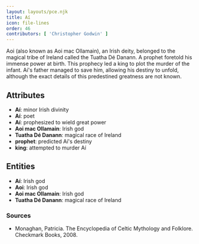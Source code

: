 ```yaml
---
layout: layouts/pce.njk
title: Aí
icon: file-lines
order: 46
contributors: [ 'Christopher Godwin' ]
---
```

Aoi (also known as Aoi mac Ollamain), an Irish deity, belonged to the magical tribe of Ireland called the Tuatha Dé Danann. A prophet foretold his immense power at birth. This prophecy led a king to plot the murder of the infant. Aí's father managed to save him, allowing his destiny to unfold, although the exact details of this predestined greatness are not known.

## Attributes

- **Aí**: minor Irish divinity
- **Aí**: poet
- **Aí**: prophesized to wield great power
- **Aoi mac Ollamain**: Irish god
- **Tuatha Dé Danann**: magical race of Ireland
- **prophet**: predicted Aí's destiny
- **king**: attempted to murder Aí

## Entities

- **Aí**: Irish god
- **Aoi**: Irish god
- **Aoi mac Ollamain**: Irish god
- **Tuatha Dé Danann**: magical race of Ireland

### Sources

- Monaghan, Patricia. The Encyclopedia of Celtic Mythology and Folklore. Checkmark Books, 2008.

